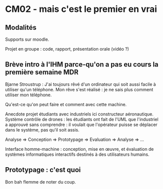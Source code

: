 # CM02 - mais c'est le premier en vrai

## Modalités

Supports sur moodle.

Projet en groupe : code, rapport, présentation orale (vidéo ?)

## Brève intro à l'IHM parce-qu'on a pas eu cours la première semaine MDR

Bjarne Stroustrup : J'ai toujours rêvé d'un ordinateur qui soit aussi facile à
utiliser qu'un téléphone. Mon rêve s'est réalisé : je ne sais plus comment
utiliser mon téléphone.

Qu'est-ce qu'on peut faire et comment avec cette machine.

Anecdote projet étudiants avec industriels ici constructeur aéronautique.
Système contrôle de drones : les étudiants ont fait de l'UML que l'industriel
a approuvé sans comprendre : il voulait que l'opérateur puisse se déplacer
dans le système, pas qu'il soit assis.

Analyse => Conception => Prototypage => Evaluation => Analyse => ...

Interface homme-machine : conception, mise en œuvre, et évaluation de systèmes
informatiques interactifs destinés à des utilisateurs humains.

## Prototypage : c'est quoi

Bon bah flemme de noter du coup.

